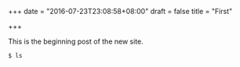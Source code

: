 +++
date = "2016-07-23T23:08:58+08:00"
draft = false
title = "First"

+++

This is the beginning post of the new site.

```bash
$ ls
```
